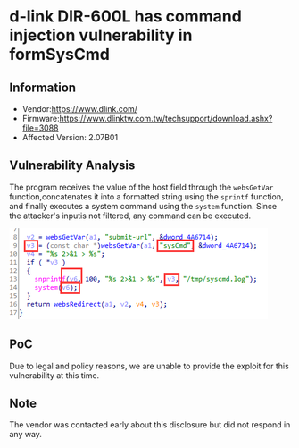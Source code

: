 # d-link DIR-600L has  command injection vulnerability  in formSysCmd



## Information

- Vendor:https://www.dlink.com/
- Firmware:https://www.dlinktw.com.tw/techsupport/download.ashx?file=3088
- Affected Version: 2.07B01



## Vulnerability Analysis

The program receives the value of the host field through the `websGetVar` function,concatenates it into a formatted string using the `sprintf` function, and finally executes a system command using the `system` function. Since the attacker's inputis not filtered, any command can be executed.

![code](Command_injection-formSysCmd-sysCmd.assets\code.png)

## PoC

 Due to legal and policy reasons, we are unable to provide the exploit for this  vulnerability at this time.



##  Note

The vendor was contacted early about this disclosure but did not respond in any  way.

